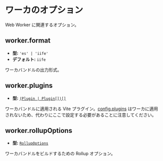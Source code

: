 # ワーカのオプション

Web Worker に関連するオプション。

## worker.format

- **型:** `'es' | 'iife'`
- **デフォルト:** `iife`

ワーカバンドルの出力形式。

## worker.plugins

- **型:** [`(Plugin | Plugin[])[]`](./shared-options#plugins)

ワーカバンドルに適用される Vite プラグイン。[config.plugins](./shared-options#plugins) はワーカに適用されないため、代わりにここで設定する必要があることに注意してください。

## worker.rollupOptions

- **型:** [`RollupOptions`](https://rollupjs.org/configuration-options/)

ワーカバンドルをビルドするための Rollup オプション。
